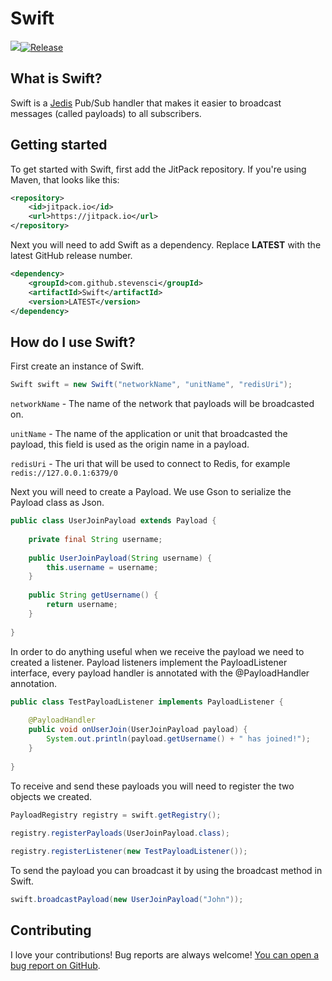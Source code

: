 # Swift

[![](https://jitpack.io/v/stevensci/Swift.svg)](https://jitpack.io/#stevensci/swift)[![Release](https://img.shields.io/github/release/stevensci/swift.svg?sort=semver)](https://github.com/stevensci/swift/releases/latest)

## What is Swift?

Swift is a [Jedis](https://github.com/redis/jedis) Pub/Sub handler that makes it easier to broadcast messages (called payloads) to all subscribers.

## Getting started

To get started with Swift, first add the JitPack repository. If you're using Maven, that looks like this:

```xml
<repository>  
    <id>jitpack.io</id>  
    <url>https://jitpack.io</url>  
</repository>
```

Next you will need to add Swift as a dependency. Replace **LATEST** with the latest GitHub release number.

```xml
<dependency>
    <groupId>com.github.stevensci</groupId>
    <artifactId>Swift</artifactId>
    <version>LATEST</version>
</dependency>
```

## How do I use Swift?

First create an instance of Swift.

```java
Swift swift = new Swift("networkName", "unitName", "redisUri");
```

`networkName` - The name of the network that payloads will be broadcasted on.

`unitName` - The name of the application or unit that broadcasted the payload, this field is used as the origin name in a payload.

`redisUri` - The uri that will be used to connect to Redis, for example `redis://127.0.0.1:6379/0`

Next you will need to create a Payload. We use Gson to serialize the Payload class as Json.

```java
public class UserJoinPayload extends Payload {  
  
    private final String username;  
  
    public UserJoinPayload(String username) {  
        this.username = username;  
    }  
  
    public String getUsername() {  
        return username;  
    }  
      
}
```

In order to do anything useful when we receive the payload we need to created a listener. Payload listeners implement the PayloadListener interface, every payload handler is annotated with the @PayloadHandler annotation.

```java
public class TestPayloadListener implements PayloadListener {  
  
    @PayloadHandler  
    public void onUserJoin(UserJoinPayload payload) {  
        System.out.println(payload.getUsername() + " has joined!");  
    }  
  
}
```

To receive and send these payloads you will need to register the two objects we created.

```java
PayloadRegistry registry = swift.getRegistry();  
  
registry.registerPayloads(UserJoinPayload.class);  

registry.registerListener(new TestPayloadListener());
```

To send the payload you can broadcast it by using the broadcast method in Swift.

```java
swift.broadcastPayload(new UserJoinPayload("John"));
```

## Contributing

I love your contributions! Bug reports are always welcome! [You can open a bug report on GitHub](https://github.com/stevensci/swift/issues/new).
